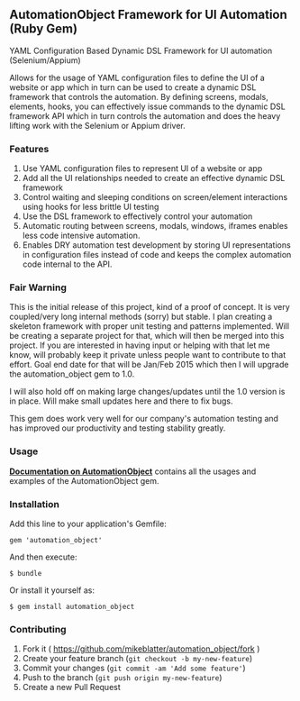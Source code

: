 ## AutomationObject Framework for UI Automation (Ruby Gem)

YAML Configuration Based Dynamic DSL Framework for UI automation (Selenium/Appium)

Allows for the usage of YAML configuration files to define the UI of a website or app which in turn can be used to create
a dynamic DSL framework that controls the automation.  By defining screens, modals, elements, hooks, you can effectively
issue commands to the dynamic DSL framework API which in turn controls the automation and does the heavy lifting work with the
Selenium or Appium driver.

### Features

1. Use YAML configuration files to represent UI of a website or app
2. Add all the UI relationships needed to create an effective dynamic DSL framework
3. Control waiting and sleeping conditions on screen/element interactions using hooks for less brittle UI testing
4. Use the DSL framework to effectively control your automation
5. Automatic routing between screens, modals, windows, iframes enables less code intensive automation.
6. Enables DRY automation test development by storing UI representations in configuration files instead of code and
keeps the complex automation code internal to the API.

### Fair Warning

This is the initial release of this project, kind of a proof of concept.  It is very coupled/very long internal methods (sorry) but stable.
I plan creating a skeleton framework with proper unit testing and patterns implemented.  Will be creating a separate project
for that, which will then be merged into this project.  If you are interested in having input or helping with that let me know,
will probably keep it private unless people want to contribute to that effort.  Goal end date for that will be Jan/Feb 2015
which then I will upgrade the automation_object gem to 1.0.

I will also hold off on making large changes/updates until the 1.0 version is in place.  Will make small updates
here and there to fix bugs.

This gem does work very well for our company's automation testing and has improved our productivity and
testing stability greatly.

### Usage

__[Documentation on AutomationObject](docs/README.md)__ contains all the usages and examples of the AutomationObject gem.

### Installation

Add this line to your application's Gemfile:

    gem 'automation_object'

And then execute:

    $ bundle

Or install it yourself as:

    $ gem install automation_object

### Contributing

1. Fork it ( https://github.com/mikeblatter/automation_object/fork )
2. Create your feature branch (`git checkout -b my-new-feature`)
3. Commit your changes (`git commit -am 'Add some feature'`)
4. Push to the branch (`git push origin my-new-feature`)
5. Create a new Pull Request